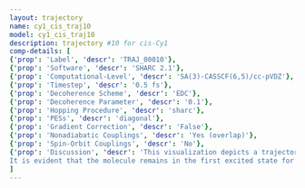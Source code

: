 ```yaml
---
layout: trajectory
name: cy1_cis_traj10
model: cy1_cis_traj10
description: trajectory #10 for cis-Cy1
comp-details: [
{'prop': 'Label', 'descr': 'TRAJ_00010'},
{'prop': 'Software', 'descr': 'SHARC 2.1'},
{'prop': 'Computational-Level', 'descr': 'SA(3)-CASSCF(6,5)/cc-pVDZ'},
{'prop': 'Timestep', 'descr': '0.5 fs'},
{'prop': 'Decoherence Scheme', 'descr': 'EDC'},
{'prop': 'Decoherence Parameter', 'descr': '0.1'},
{'prop': 'Hopping Procedure', 'descr': 'sharc'},
{'prop': 'PESs', 'descr': 'diagonal'},
{'prop': 'Gradient Correction', 'descr': 'False'},
{'prop': 'Nonadiabatic Couplings', 'descr': 'Yes (overlap)'},
{'prop': 'Spin-Orbit Couplings', 'descr': 'No'},
{'prop': 'Discussion', 'descr': 'This visualization depicts a trajectory of the dye sc-Cy1 in its <i>cis</i>-conformation. 
It is evident that the molecule remains in the first excited state for the first 194 fs following photoexcitation and then jumps into the ground state where it remains for the total simulation time of circa 300 fs.'}
]
---
```

